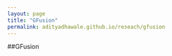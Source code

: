 ```yaml
---
layout: page
title: "GFusion"
permalink: adityadhawale.github.io/reseach/gfusion
---
```


##GFusion
